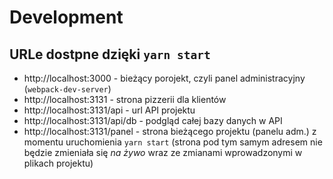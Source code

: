 # Development

## URLe dostpne dzięki `yarn start`

- http://localhost:3000 - bieżący porojekt, czyli panel administracyjny (`webpack-dev-server`)
- http://localhost:3131 - strona pizzerii dla klientów
- http://localhost:3131/api - url API projektu
- http://localhost:3131/api/db - podgląd całej bazy danych w API
- http://localhost:3131/panel - strona bieżącego projektu (panelu adm.) z momentu uruchomienia `yarn start` (strona pod tym samym adresem nie będzie zmieniała się *na żywo* wraz ze zmianami wprowadzonymi w plikach projektu)